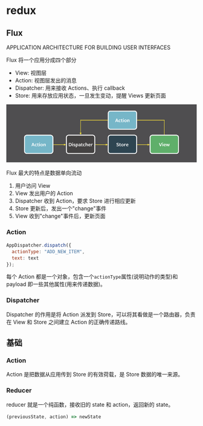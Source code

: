 # redux

## Flux

APPLICATION ARCHITECTURE FOR BUILDING USER INTERFACES

Flux 将一个应用分成四个部分

- View: 视图层
- Action: 视图层发出的消息
- Dispatcher: 用来接收 Actions、执行 callback
- Store: 用来存放应用状态，一旦发生变动，提醒 Views 更新页面

![Flux](./images/Redux/1.png)

Flux 最大的特点是数据单向流动

1. 用户访问 View
2. View 发出用户的 Action
3. Dispatcher 收到 Action，要求 Store 进行相应更新
4. Store 更新后，发出一个"change"事件
5. View 收到"change"事件后，更新页面

### Action

```js
AppDispatcher.dispatch({
  actionType: "ADD_NEW_ITEM",
  text: text
});
```

每个 Action 都是一个对象，包含一个`actionType`属性(说明动作的类型)和 payload 即一些其他属性(用来传递数据)。

### Dispatcher

Dispatcher 的作用是将 Action 派发到 Store，可以将其看做是一个路由器，负责在 View 和 Store 之间建立 Action 的正确传递路线。

## 基础

### Action

Action 是把数据从应用传到 Store 的有效荷载，是 Store 数据的唯一来源。

### Reducer

reducer 就是一个纯函数，接收旧的 state 和 action，返回新的 state。

```js
(previousState, action) => newState
```